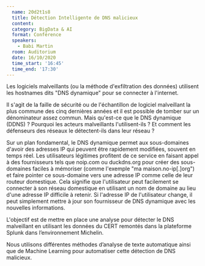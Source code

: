 ```yaml
---
  name: 20d2t1s8
  title: Détection Intelligente de DNS malicieux 
  content:
  category: BigData & AI
  format: Conférence
  speakers: 
    - Babi Martin
  room: Auditorium
  date: 16/10/2020
  time_start: '16:45'
  time_end: '17:30'
---
```

Les logiciels malveillants (ou la méthode d'exfiltration des données) utilisent les hostnames dits "DNS dynamique" pour se connecter à l'internet. 

Il s'agit de la faille de sécurité ou de l'échantillon de logiciel malveillant la plus commune des cinq dernières années et il est possible de tomber sur un dénominateur assez commun.
Mais qu'est-ce que le DNS dynamique (DDNS) ? 
Pourquoi les acteurs malveillants l'utilisent-ils ? 
Et comment les défenseurs des réseaux le détectent-ils dans leur réseau ? 

Sur un plan fondamental, le DNS dynamique permet aux sous-domaines d'avoir des adresses IP qui peuvent être rapidement modifiées, souvent en temps réel. Les utilisateurs légitimes profitent de ce service en faisant appel à des fournisseurs tels que noip.com ou duckdns.org pour créer des sous-domaines faciles à mémoriser (comme l'exemple "ma maison.no-ip[.]org") et faire pointer ce sous-domaine vers une adresse IP comme celle de leur routeur domestique. 
Cela signifie que l'utilisateur peut facilement se connecter à son réseau domestique en utilisant un nom de domaine au lieu d'une adresse IP difficile à retenir. Si l'adresse IP de l'utilisateur change, il peut simplement mettre à jour son fournisseur de DNS dynamique avec les nouvelles informations. 

L'objectif est de mettre en place une analyse pour détecter le DNS malveillant en utilisant les données du CERT remontés dans la plateforme Splunk dans l’environnement Michelin. 

Nous utilisons différentes méthodes d’analyse de texte automatique ainsi que de Machine Learning pour automatiser cette détection de DNS malicieux.
